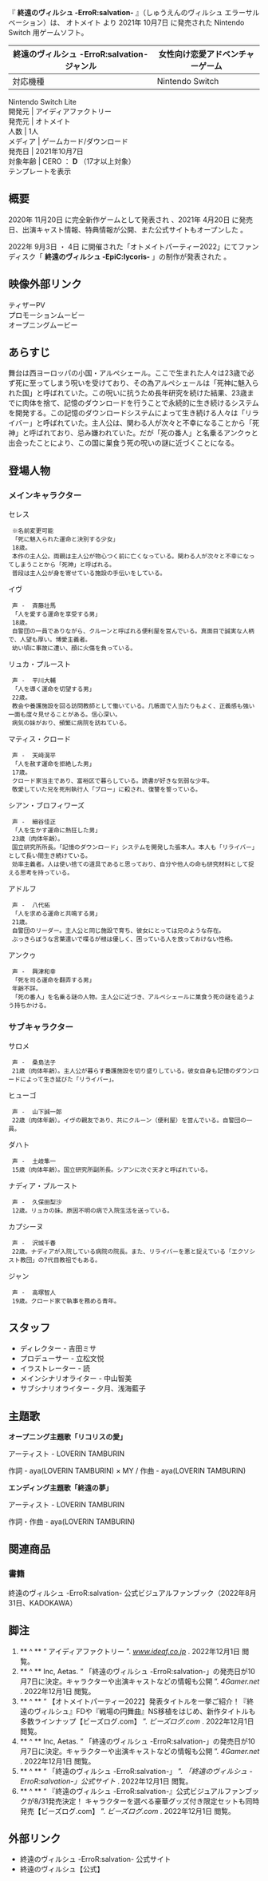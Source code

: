 『 **終遠のヴィルシュ -ErroR:salvation-** 』（しゅうえんのヴィルシュ エラーサルベーション）は、  オトメイト  より  2021年
10月7日  に発売された  Nintendo Switch  用ゲームソフト。

終遠のヴィルシュ -ErroR:salvation-  ジャンル  |  女性向け恋愛アドベンチャーゲーム   
---|---  
対応機種  |  Nintendo Switch    
Nintendo Switch Lite  
開発元  |  アイディアファクトリー   
発売元  |  オトメイト   
人数  |  1人   
メディア  |  ゲームカード/ダウンロード   
発売日  |  2021年10月7日   
対象年齢  |  CERO  ：  **D** （17才以上対象）   
テンプレートを表示  
  
##  概要



2020年  11月20日  に完全新作ゲームとして発表され    、2021年  4月20日
に発売日、出演キャスト情報、特典情報が公開、また公式サイトもオープンした    。

2022年  9月3日  ・  4日  に開催された「オトメイトパーティー2022」にてファンディスク「 **終遠のヴィルシュ
-EpiC:lycoris-** 」の制作が発表された    。

映像外部リンク  
---  
ティザーPV  
プロモーションムービー  
オープニングムービー  
  
##  あらすじ



舞台は西ヨーロッパの小国・アルペシェール。ここで生まれた人々は23歳で必ず死に至ってしまう呪いを受けており、その為アルペシェールは「死神に魅入られた国」と呼ばれていた。この呪いに抗うため長年研究を続けた結果、23歳までに肉体を捨て、記憶のダウンロードを行うことで永続的に生き続けるシステムを開発する。この記憶のダウンロードシステムによって生き続ける人々は「リライバー」と呼ばれていた。主人公は、関わる人が次々と不幸になることから「死神」と呼ばれており、忌み嫌われていた。だが「死の番人」と名乗るアンクゥと出会ったことにより、この国に巣食う死の呪いの謎に近づくことになる。
  

##  登場人物



###  メインキャラクター



セレス

     ※名前変更可能 
     「死に魅入られた運命と決別する少女」 
     18歳。 
     本作の主人公。両親は主人公が物心つく前に亡くなっている。関わる人が次々と不幸になってしまうことから「死神」と呼ばれる。 
     普段は主人公が身を寄せている施設の手伝いをしている。 
イヴ

     声 -  斉藤壮馬 
     「人を愛する運命を享受する男」 
     18歳。 
     自警団の一員でありながら、クルーンと呼ばれる便利屋を営んでいる。真面目で誠実な人柄で、人望も厚い。博愛主義者。 
     幼い頃に事故に遭い、顔に火傷を負っている。 
リュカ・プルースト

     声 -  平川大輔 
     「人を導く運命を切望する男」 
     22歳。 
     教会や養護施設を回る訪問教師として働いている。几帳面で人当たりもよく、正義感も強い一面も度々見せることがある。信心深い。 
     病気の妹がおり、頻繁に病院を訪ねている。 
マティス・クロード

     声 -  天﨑滉平 
     「人を赦す運命を拒絶した男」 
     17歳。 
     クロード家当主であり、富裕区で暮らしている。読書が好きな気弱な少年。 
     敬愛していた兄を死刑執行人「ブロー」に殺され、復讐を誓っている。 
シアン・ブロフィワーズ

     声 -  細谷佳正 
     「人を生かす運命に熱狂した男」 
     23歳（肉体年齢）。 
     国立研究所所長。「記憶のダウンロード」システムを開発した張本人。本人も「リライバー」として長い間生き続けている。 
     効率主義者。人は使い捨ての道具であると思っており、自分や他人の命も研究材料として捉える思考を持っている。 
アドルフ

     声 -  八代拓 
     「人を求める運命と共鳴する男」 
     21歳。 
     自警団のリーダー。主人公と同じ施設で育ち、彼女にとっては兄のような存在。 
     ぶっきらぼうな言葉遣いで喋るが根は優しく、困っている人を放っておけない性格。 
アンクゥ

     声 -  興津和幸 
     「死を司る運命を翻弄する男」 
     年齢不詳。 
     「死の番人」を名乗る謎の人物。主人公に近づき、アルペシェールに巣食う死の謎を追うよう持ちかける。 
    

###  サブキャラクター



サロメ

     声 -  桑島法子 
     21歳（肉体年齢）。主人公が暮らす養護施設を切り盛りしている。彼女自身も記憶のダウンロードによって生き延びた「リライバー」。 
ヒューゴ

     声 -  山下誠一郎 
     22歳（肉体年齢）。イヴの親友であり、共にクルーン（便利屋）を営んでいる。自警団の一員。 
ダハト

     声 -  土岐隼一 
     15歳（肉体年齢）。国立研究所副所長。シアンに次ぐ天才と呼ばれている。 
ナディア・プルースト

     声 -  久保田梨沙 
     12歳。リュカの妹。原因不明の病で入院生活を送っている。 
カプシーヌ

     声 -  沢城千春 
     22歳。ナディアが入院している病院の院長。また、リライバーを悪と捉えている「エクソシスト教団」の7代目教祖でもある。 
ジャン

     声 -  高塚智人 
     19歳。クロード家で執事を務める青年。 

##  スタッフ



  * ディレクター - 吉田ミサ 
  * プロデューサー - 立松文悦 
  * イラストレーター - 読 
  * メインシナリオライター - 中山智美 
  * サブシナリオライター - 夕月、浅海藍子 

##  主題歌



**オープニング主題歌「リコリスの愛」**

アーティスト - LOVERIN TAMBURIN

作詞 - aya(LOVERIN TAMBURIN) × MY / 作曲 - aya(LOVERIN TAMBURIN)

**エンディング主題歌「終遠の夢」**

アーティスト - LOVERIN TAMBURIN

作詞・作曲 - aya(LOVERIN TAMBURIN)

##  関連商品



###  書籍



終遠のヴィルシュ -ErroR:salvation- 公式ビジュアルファンブック（2022年8月31日、KADOKAWA）  

##  脚注



  1. ** ^  ** “  アイディアファクトリー  ”. _www.ideaf.co.jp_ .  2022年12月1日  閲覧。 
  2. ** ^  ** Inc, Aetas. “  「終遠のヴィルシュ -ErroR:salvation-」の発売日が10月7日に決定。キャラクターや出演キャストなどの情報も公開  ”. _4Gamer.net_ .  2022年12月1日  閲覧。 
  3. ** ^  ** “  【オトメイトパーティー2022】発表タイトルを一挙ご紹介！『終遠のヴィルシュ』FDや『戦場の円舞曲』NS移植をはじめ、新作タイトルも多数ラインナップ【ビーズログ.com】  ”. _ビーズログ.com_ .  2022年12月1日  閲覧。 
  4. ** ^  ** Inc, Aetas. “  「終遠のヴィルシュ -ErroR:salvation-」の発売日が10月7日に決定。キャラクターや出演キャストなどの情報も公開  ”. _4Gamer.net_ .  2022年12月1日  閲覧。 
  5. ** ^  ** “  「終遠のヴィルシュ -ErroR:salvation-」  ”. _「終遠のヴィルシュ -ErroR:salvation-」公式サイト_ .  2022年12月1日  閲覧。 
  6. ** ^  ** “  『終遠のヴィルシュ -ErroR:salvation-』公式ビジュアルファンブックが8/31発売決定！ キャラクターを選べる豪華グッズ付き限定セットも同時発売【ビーズログ.com】  ”. _ビーズログ.com_ .  2022年12月1日  閲覧。 

##  外部リンク



  * 終遠のヴィルシュ -ErroR:salvation- 公式サイト 
  * 終遠のヴィルシュ【公式】 

